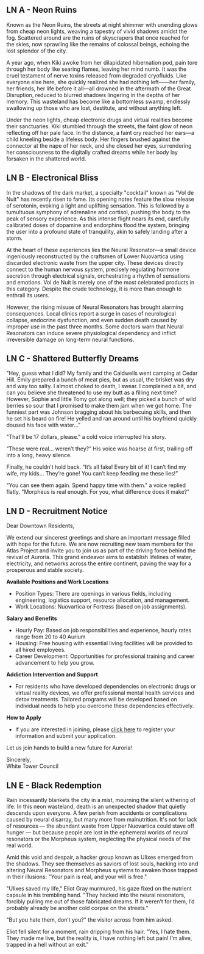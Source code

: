 ## LN A - Neon Ruins

Known as the Neon Ruins, the streets at night shimmer with unending glows from cheap neon lights, weaving a tapestry of vivid shadows amidst the fog. Scattered around are the ruins of skyscrapers that once reached for the skies, now sprawling like the remains of colossal beings, echoing the lost splendor of the city.

A year ago, when Kiki awoke from her dilapidated hibernation pod, pain tore through her body like searing flames, leaving her mind numb. It was the cruel testament of nerve toxins released from degraded cryofluids. Like everyone else here, she quickly realized she had nothing left——her family, her friends, her life before it all—all drowned in the aftermath of the Great Disruption, reduced to blurred shadows lingering in the depths of her memory. This wasteland has become like a bottomless swamp, endlessly swallowing up those who are lost, destitute, and without anything left.

Under the neon lights, cheap electronic drugs and virtual realities become their sanctuaries. Kiki stumbled through the streets, the faint glow of neon reflecting off her pale face. In the distance, a faint cry reached her ears—a child kneeling beside a lifeless body. Her fingers brushed against the connector at the nape of her neck, and she closed her eyes, surrendering her consciousness to the digitally crafted dreams while her body lay forsaken in the shattered world.


## LN B - Electronical Bliss

In the shadows of the dark market, a specialty "cocktail" known as "Vol de Nuit" has recently risen to fame. Its opening notes feature the slow release of serotonin, evoking a light and uplifting sensation. This is followed by a tumultuous symphony of adrenaline and cortisol, pushing the body to the peak of sensory experience. As this intense flight nears its end, carefully calibrated doses of dopamine and endorphins flood the system, bringing the user into a profound state of tranquility, akin to safely landing after a storm.

At the heart of these experiences lies the Neural Resonator—a small device ingeniously reconstructed by the craftsmen of Lower Nuovartica using discarded electronic waste from the upper city. These devices directly connect to the human nervous system, precisely regulating hormone secretion through electrical signals, orchestrating a rhythm of sensations and emotions. Vol de Nuit is merely one of the most celebrated products in this category. Despite the crude technology, it is more than enough to enthrall its users.

However, the rising misuse of Neural Resonators has brought alarming consequences. Local clinics report a surge in cases of neurological collapse, endocrine dysfunction, and even sudden death caused by improper use in the past three months. Some doctors warn that Neural Resonators can induce severe physiological dependency and inflict irreversible damage on long-term neural functions.


## LN C - Shattered Butterfly Dreams

"Hey, guess what I did? My family and the Caldwells went camping at Cedar Hill. Emily prepared a bunch of meat pies, but as usual, the brisket was dry and way too salty. I almost choked to death, I swear. I complained a bit, and can you believe she threatened to use my butt as a filling next time? However, Sophie and little Tomy got along well; they picked a bunch of wild berries so sour that I promised to make them jam when we got home. The funniest part was Johnson bragging about his barbecuing skills, and then he set his beard on fire! He yelled and ran around until his boyfriend quickly doused his face with water..."

"That'll be 17 dollars, please." a cold voice interrupted his story.

“These were real… weren’t they?” His voice was hoarse at first, trailing off into a long, heavy silence.

Finally, he couldn’t hold back. “It’s all fake! Every bit of it! I can’t find my wife, my kids… They’re gone! You can’t keep feeding me these lies!”

"You can see them again. Spend happy time with them." a voice replied flatly. "Morpheus is real enough. For you, what difference does it make?"


## LN D - Recruitment Notice

Dear Downtown Residents,

We extend our sincerest greetings and share an important message filled with hope for the future. We are now recruiting new team members for the Atlas Project and invite you to join us as part of the driving force behind the revival of Auroria. This grand endeavor aims to establish lifelines of water, electricity, and networks across the entire continent, paving the way for a prosperous and stable society.

**Available Positions and Work Locations**
- Position Types: There are openings in various fields, including engineering, logistics support, resource allocation, and management.
- Work Locations: Nuovartica or Fortress (based on job assignments).

**Salary and Benefits**
- Hourly Pay: Based on job responsibilities and experience, hourly rates range from 20 to 40 Aurium
- Housing: Free housing with essential living facilities will be provided to all hired employees.
- Career Development: Opportunities for professional training and career advancement to help you grow.

**Addiction Intervention and Support**
- For residents who have developed dependencies on electronic drugs or virtual reality devices, we offer professional mental health services and detox treatments. Tailored programs will be developed based on individual needs to help you overcome these dependencies effectively.

**How to Apply**
- If you are interested in joining, please <u>click here</u> to register your information and submit your application.

Let us join hands to build a new future for Auroria!

Sincerely,<br>
White Tower Council


## LN E - Black Redemption

Rain incessantly blankets the city in a mist, mourning the silent withering of life. In this neon wasteland, death is an unexpected shadow that quietly descends upon everyone. A few perish from accidents or complications caused by neural disarray, but many more from malnutrition. It's not for lack of resources — the abundant waste from Upper Nuovartica could stave off hunger — but because people are lost in the ephemeral worlds of neural resonators or the Morpheus system, neglecting the physical needs of the real world.

Amid this void and despair, a hacker group known as Ulixes emerged from the shadows. They see themselves as saviors of lost souls, hacking into and altering Neural Resonators and Morpheus systems to awaken those trapped in their illusions: "Your pain is real, and your will is free."

"Ulixes saved my life," Eliot Gray murmured, his gaze fixed on the nutrient capsule in his trembling hand. "They hacked into the neural resonators, forcibly pulling me out of those fabricated dreams. If it weren’t for them, I’d probably already be another cold corpse on the streets."

"But you hate them, don’t you?" the visitor across from him asked.

Eliot fell silent for a moment, rain dripping from his hair. "Yes, I hate them. They made me live, but the reality is, I have nothing left but pain! I’m alive, trapped in a hell without an exit."
